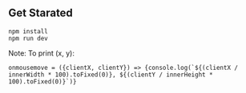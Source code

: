 ## Get Starated 
```
npm install
npm run dev
```

Note: To print (x, y):
```
onmousemove = ({clientX, clientY}) => {console.log(`${(clientX / innerWidth * 100).toFixed(0)}, ${(clientY / innerHeight * 100).toFixed(0)}`)}
```